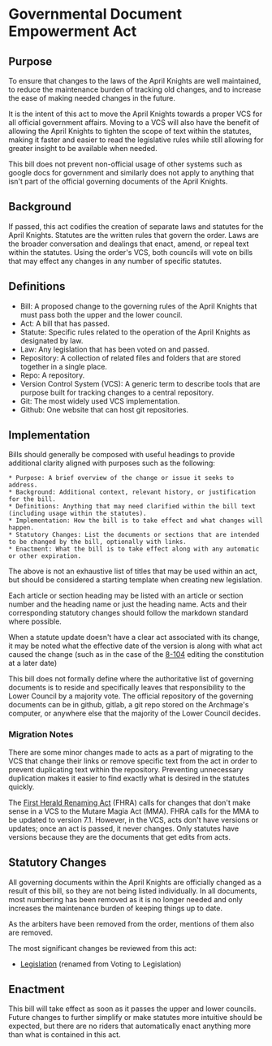 [Bill number: 11-102]: #
[Author: Archmage Szeraax]: #
[Proposed Date: 4/17/2025]: #
[Passed Date: -]: #


# Governmental Document Empowerment Act
## Purpose
To ensure that changes to the laws of the April Knights are well maintained, to reduce the maintenance burden of tracking old changes, and to increase the ease of making needed changes in the future.

It is the intent of this act to move the April Knights towards a proper VCS for all official government affairs. Moving to a VCS will also have the benefit of allowing the April Knights to tighten the scope of text within the statutes, making it faster and easier to read the legislative rules while still allowing for greater insight to be available when needed.

This bill does not prevent non-official usage of other systems such as google docs for government and similarly does not apply to anything that isn't part of the official governing documents of the April Knights.

## Background
If passed, this act codifies the creation of separate laws and statutes for the April Knights. Statutes are the written rules that govern the order. Laws are the broader conversation and dealings that enact, amend, or repeal text within the statutes. Using the order's VCS, both councils will vote on bills that may effect any changes in any number of specific statutes.

## Definitions
* Bill: A proposed change to the governing rules of the April Knights that must pass both the upper and the lower council.
* Act: A bill that has passed.
* Statute: Specific rules related to the operation of the April Knights as designated by law.
* Law: Any legislation that has been voted on and passed.
* Repository: A collection of related files and folders that are stored together in a single place.
* Repo: A repository.
* Version Control System (VCS): A generic term to describe tools that are purpose built for tracking changes to a central repository.
* Git: The most widely used VCS implementation.
* Github: One website that can host git repositories.

## Implementation
Bills should generally be composed with useful headings to provide additional clarity aligned with purposes such as the following:

    * Purpose: A brief overview of the change or issue it seeks to address.
    * Background: Additional context, relevant history, or justification for the bill.
    * Definitions: Anything that may need clarified within the bill text (including usage within the statutes).
    * Implementation: How the bill is to take effect and what changes will happen.
    * Statutory Changes: List the documents or sections that are intended to be changed by the bill, optionally with links.
    * Enactment: What the bill is to take effect along with any automatic or other expiration.

The above is not an exhaustive list of titles that may be used within an act, but should be considered a starting template when creating new legislation.

Each article or section heading may be listed with an article or section number and the heading name or just the heading name. Acts and their corresponding statutory changes should follow the markdown standard where possible.

When a statute update doesn't have a clear act associated with its change, it may be noted what the effective date of the version is along with what act caused the change (such as in the case of the [8-104](/Laws/8-104%20Election%20Act.md) editing the constitution at a later date)

This bill does not formally define where the authoritative list of governing documents is to reside and specifically leaves that responsibility to the Lower Council by a majority vote. The official repository of the governing documents can be in github, gitlab, a git repo stored on the Archmage's computer, or anywhere else that the majority of the Lower Council decides.

### Migration Notes
There are some minor changes made to acts as a part of migrating to the VCS that change their links or remove specific text from the act in order to prevent duplicating text within the repository. Preventing unnecessary duplication makes it easier to find exactly what is desired in the statutes quickly.

The [First Herald Renaming Act](/Laws/9-102%20First%20Herald%20Renaming%20Act.md) (FHRA) calls for changes that don't make sense in a VCS to the Mutare Magia Act (MMA). FHRA calls for the MMA to be updated to version 7.1. However, in the VCS, acts don't have versions or updates; once an act is passed, it never changes. Only statutes have versions because they are the documents that get edits from acts.

## Statutory Changes
All governing documents within the April Knights are officially changed as a result of this bill, so they are not being listed individually. In all documents, most numbering has been removed as it is no longer needed and only increases the maintenance burden of keeping things up to date.

As the arbiters have been removed from the order, mentions of them also are removed.

The most significant changes be reviewed from this act:

* [Legislation](/Statutes/Legislation.md) (renamed from Voting to Legislation)

## Enactment
This bill will take effect as soon as it passes the upper and lower councils. Future changes to further simplify or make statutes more intuitive should be expected, but there are no riders that automatically enact anything more than what is contained in this act.
